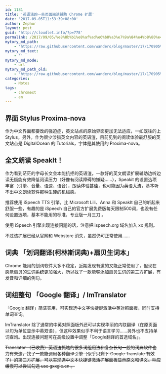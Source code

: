 ```yaml
---
id: 1181
title: '英语渣的一些页面阅读辅助 Chrome 扩展'
date: '2017-09-05T11:53:39+08:00'
author: Zephur
layout: post
guid: 'http://cloudlet.info/?p=778'
permalink: /2017/09/05/%e8%8b%b1%e8%af%ad%e6%b8%a3%e7%9a%84%e4%b8%80%e4%ba%9b%e9%a1%b5%e9%9d%a2%e9%98%85%e8%af%bb%e8%be%85%e5%8a%a9-chrome-%e6%89%a9%e5%b1%95/
mytory_md_path:
    - 'https://raw.githubusercontent.com/wandero/blog/master/17/170905%E8%8B%B1%E8%AF%AD%E6%B8%A3%E7%9A%84%E4%B8%80%E4%BA%9B%E9%A1%B5%E9%9D%A2%E9%98%85%E8%AF%BB%E8%BE%85%E5%8A%A9%20Chrome%20%E6%89%A9%E5%B1%95.md'
mytory_md_text:
    - ''
mytory_md_mode:
    - url
mytory_md_path_old:
    - 'https://raw.githubusercontent.com/wandero/blog/master/17/170905%E8%8B%B1%E8%AF%AD%E6%B8%A3%E7%9A%84%E4%B8%80%E4%BA%9B%E9%A1%B5%E9%9D%A2%E9%98%85%E8%AF%BB%E8%BE%85%E5%8A%A9%20Chrome%20%E6%89%A9%E5%B1%95.md'
categories:
    - Notes
tags:
    - chromext
    - en
---
```


## 界面 Stylus Proxima-nova

作为中文界面都要改的强迫症，英文站点的原始界面更加无法适应，一如既往的上 Stylus。另外，作为很少涉猎英文内容的英语渣，目前见到的阅读体验最舒服的英文站点是 DigitalOcean 的 Tutorials，字体是其使用的 Proxima-nova。

<!-- more -->

## 全文朗读 SpeakIt！

作为看到茫茫的字母长文会本能抗拒的英语渣，一款好的英文朗读扩展辅助边听边读无疑能有效降低阅读压力（好像有阅读障碍的嫌疑……），Speakit 的设置选项丰富（引擎、音量、语速、语音），朗读体验甚佳，也可能因为英语太渣，基本听不出中文朗读软件那种生硬的机械感。

推荐使用 iSpeech TTS 引擎，比 Microsoft Lili、Anna 和 SpeakIt 自己的听起来舒服一些，有趣的是 iSpeech 自己的官方扩展免费版每天限制500词，也没有任何设置选项，基本不能用的标准，专业版一月三刀 。

使用 iSpeech 引擎出现连接问题的话，注意把 ispeech.org 域名加入 xx 规则。

不过该扩展已经从官网和 Webstore 消失，虽然仍可正常使用……

## 词典 「划词翻译(柯林斯词典)+扇贝生词本」 

Chrome 能用的划词软件大多不稳定，近期发现有道的又能正常使用了，但现在感觉扇贝的生词系统更加强大，所以找了一款能够添加扇贝生词的第三方扩展，有发音和详细的例句。

## 词组整句 「Google 翻译」/ ImTranslator

「Google 翻译」简洁实用，可实现选中文字快捷键激活中英对照面板，同时支持单词查询。

ImTranslator 除了通常的中英对照面板外还可以实现华丽的内联翻译（在原页面以句为单位显示中英双语），但这种效果似乎不利于语言学习……另外也不支持单词查询。出现连接问题可在高级设置中调整「Google翻译的首选域名」。

<del>Translator （已收费）英语渣抓瞎的很多词组用法和复杂长句一般的词典软件也力有未逮，找了一款能调用各种翻译引擎（似乎只剩下 Google Translate 有效了）的第三方扩展，可以实现选中文本快捷键激活扩展面板显示原文和译文。响应缓慢可以尝试勾选 use gxxgle.cn 。</del>
